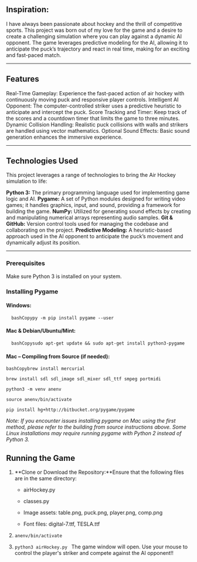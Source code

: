 ## Inspiration:

I have always been passionate about hockey and the thrill of competitive sports. This project was born out of my love for the game and a desire to create a challenging simulation where you can play against a dynamic AI opponent. The game leverages predictive modeling for the AI, allowing it to anticipate the puck’s trajectory and react in real time, making for an exciting and fast-paced match.

-------------------------


## Features
Real-Time Gameplay: Experience the fast-paced action of air hockey with continuously moving puck and responsive player controls.
Intelligent AI Opponent: The computer-controlled striker uses a predictive heuristic to anticipate and intercept the puck.
Score Tracking and Timer: Keep track of the scores and a countdown timer that limits the game to three minutes.
Dynamic Collision Handling: Realistic puck collisions with walls and strikers are handled using vector mathematics.
Optional Sound Effects: Basic sound generation enhances the immersive experience.

-------------------------

## Technologies Used
This project leverages a range of technologies to bring the Air Hockey simulation to life:

**Python 3:** The primary programming language used for implementing game logic and AI.
**Pygame:** A set of Python modules designed for writing video games; it handles graphics, input, and sound, providing a framework for building the game.
**NumPy:** Utilized for generating sound effects by creating and manipulating numerical arrays representing audio samples.
**Git & GitHub:** Version control tools used for managing the codebase and collaborating on the project.
**Predictive Modeling:** A heuristic-based approach used in the AI opponent to anticipate the puck’s movement and dynamically adjust its position.

-------------------------


### Prerequisites

Make sure Python 3 is installed on your system.

### Installing Pygame

#### Windows:

`   bashCopypy -m pip install pygame --user   `

#### Mac & Debian/Ubuntu/Mint:

`   bashCopysudo apt-get update && sudo apt-get install python3-pygame   `

#### Mac – Compiling from Source (if needed):

`bashCopybrew install mercurial `

`brew install sdl sdl_image sdl_mixer sdl_ttf smpeg portmidi  `

`python3 -m venv anenv  `

`source anenv/bin/activate  `

`pip install hg+http://bitbucket.org/pygame/pygame   `

_Note: If you encounter issues installing pygame on Mac using the first method, please refer to the building from source instructions above. Some Linux installations may require running pygame with Python 2 instead of Python 3._

Running the Game
----------------

1.  **Clone or Download the Repository:**Ensure that the following files are in the same directory:
    
    *   airHockey.py
        
    *   classes.py
        
    *   Image assets: table.png, puck.png, player.png, comp.png
        
    *   Font files: digital-7.ttf, TESLA.ttf
        
2.   `anenv/bin/activate `
    
3.   `python3 airHockey.py ` The game window will open. Use your mouse to control the player's striker and compete against the AI opponent!!
